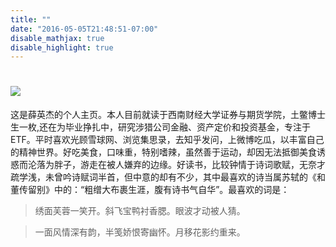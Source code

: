 ```yaml
---
title: ""
date: "2016-05-05T21:48:51-07:00"
disable_mathjax: true
disable_highlight: true
---
```









# ![](/sea.jpg)

这是薛英杰的个人主页。本人目前就读于西南财经大学证券与期货学院，土鳖博士生一枚,还在为毕业挣扎中，研究涉猎公司金融、资产定价和投资基金，专注于ETF。平时喜欢光顾雪球网、浏览集思录，去知乎发问，上微博吃瓜，以丰富自己的精神世界。好吃美食，口味重，特别嗜辣，虽然善于运动，却因无法抵御美食诱惑而沦落为胖子，游走在被人嫌弃的边缘。好读书，比较钟情于诗词歌赋，无奈才疏学浅，未曾吟诗赋词半首，但中意的却有不少，其中最喜欢的诗当属苏轼的《和董传留别》中的：“粗缯大布裹生涯，腹有诗书气自华”。最喜欢的词是：

>绣面芙蓉一笑开。斜飞宝鸭衬香腮。眼波才动被人猜。

>一面风情深有韵，半笺娇恨寄幽怀。月移花影约重来。



